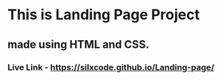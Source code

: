 # This is Landing Page Project
## made using HTML and CSS.
### Live Link - https://silxcode.github.io/Landing-page/
